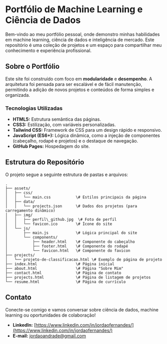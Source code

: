 # **Portfólio de Machine Learning e Ciência de Dados**

Bem-vindo ao meu portfólio pessoal, onde demonstro minhas habilidades em machine learning, ciência de dados e inteligência de mercado. Este repositório é uma coleção de projetos e um espaço para compartilhar meu conhecimento e experiência profissional.

## **Sobre o Portfólio**

Este site foi construído com foco em **modularidade** e **desempenho**. A arquitetura foi pensada para ser escalável e de fácil manutenção, permitindo a adição de novos projetos e conteúdos de forma simples e organizada.

### **Tecnologias Utilizadas**

* **HTML5:** Estrutura semântica das páginas.  
* **CSS3:** Estilização, com variáveis personalizadas.  
* **Tailwind CSS:** Framework de CSS para um design rápido e responsivo.  
* **JavaScript (ES6+):** Lógica dinâmica, como a injeção de componentes (cabeçalho, rodapé e projetos) e o destaque de navegação.  
* **GitHub Pages:** Hospedagem do site.

## **Estrutura do Repositório**

O projeto segue a seguinte estrutura de pastas e arquivos:
```text
.  
├── assets/  
│   ├── css/  
│   │   └── main.css           \# Estilos principais da página  
│   ├── data/  
│   │   └── projects.json      \# Dados dos projetos (para carregamento dinâmico)  
│   ├── img/  
│   │   ├── perfil\_github.jpg  \# Foto de perfil  
│   │   └── favicon.ico        \# Ícone do site  
│   └── js/  
│       ├── main.js            \# Lógica principal do site  
│       └── components/  
│           ├── header.html    \# Componente do cabeçalho  
│           ├── footer.html    \# Componente do rodapé  
│           └── favicon.html   \# Componente do favicon  
├── projects/  
│   └── projeto-de-classificacao.html \# Exemplo de página de projeto  
├── index.html                 \# Página inicial  
├── about.html                 \# Página "Sobre Mim"  
├── contact.html               \# Página de contato  
├── projects.html              \# Página de listagem de projetos  
└── resume.html                \# Página de currículo
```

## **Contato**

Conecte-se comigo e vamos conversar sobre ciência de dados, machine learning ou oportunidades de colaboração\!

* **LinkedIn:** [https://www.linkedin.com/in/jordaofernandes/](https://www.linkedin.com/in/jordaofernandes/)  
* **E-mail:** [jordaoandrade@gmail.com](mailto:jordaoandrade@gmail.com)
